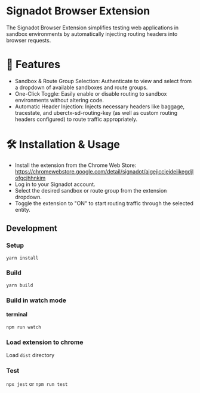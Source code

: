 # Signadot Browser Extension

The Signadot Browser Extension simplifies testing web applications in sandbox environments by automatically injecting routing headers into browser requests.

# 🚀 Features
- Sandbox & Route Group Selection: Authenticate to view and select from a dropdown of available sandboxes and route groups.
- One-Click Toggle: Easily enable or disable routing to sandbox environments without altering code.
- Automatic Header Injection: Injects necessary headers like baggage, tracestate, and uberctx-sd-routing-key (as well as custom routing headers configured) to route traffic appropriately.

# 🛠️ Installation & Usage

- Install the extension from the Chrome Web Store: https://chromewebstore.google.com/detail/signadot/aigejiccjejdeiikegdjlofgcjhhnkim
- Log in to your Signadot account.
- Select the desired sandbox or route group from the extension dropdown.
- Toggle the extension to "ON" to start routing traffic through the selected entity.

## Development

### Setup
```
yarn install
```

### Build
```
yarn build
```

### Build in watch mode

#### terminal
```
npm run watch
```

### Load extension to chrome
Load `dist` directory

### Test
`npx jest` or `npm run test`
